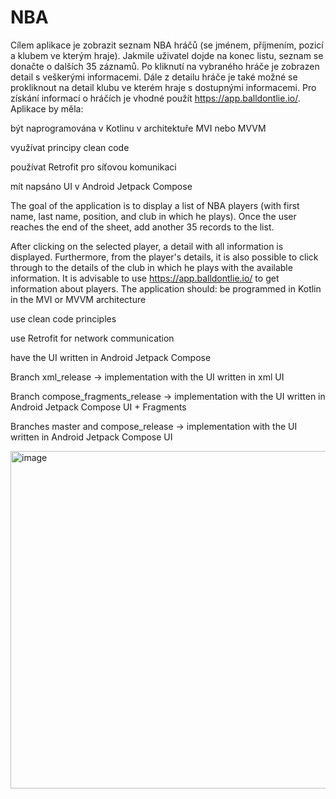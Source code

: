 # NBA
Cílem aplikace je zobrazit seznam NBA hráčů (se jménem, příjmením, pozicí a klubem ve kterým hraje). Jakmile uživatel dojde na konec listu, seznam se donačte o dalších 35 záznamů. Po kliknutí na vybraného hráče je zobrazen detail s veškerými informacemi. Dále z detailu hráče je také možné se prokliknout na detail klubu ve kterém hraje s dostupnými informacemi. Pro získání informací o hráčích je vhodné použít https://app.balldontlie.io/. Aplikace by měla:

být naprogramována v Kotlinu v architektuře MVI nebo MVVM

využívat principy clean code

používat Retrofit pro síťovou komunikaci

mít napsáno UI v Android Jetpack Compose


The goal of the application is to display a list of NBA players (with first name, last name, position, and club in which he plays).
Once the user reaches the end of the sheet, add another 35 records to the list. 

After clicking on the selected player, a detail with all information is displayed. Furthermore, from the player's details, it is also possible to click through to the details of the club in which he plays with the available information.
It is advisable to use https://app.balldontlie.io/ to get information about players. The application should:
be programmed in Kotlin in the MVI or MVVM architecture

use clean code principles

use Retrofit for network communication

have the UI written in Android Jetpack Compose



Branch xml_release -> implementation with the UI written in xml UI

Branch compose_fragments_release -> implementation with the UI written in Android Jetpack Compose UI + Fragments

Branches master and compose_release -> implementation with the UI written in Android Jetpack Compose UI

<img width="540" alt="image" src="https://github.com/IrinaShtain/NBA/assets/18727892/4dbcf4ca-cf06-4314-b749-56d7b1f34842">


